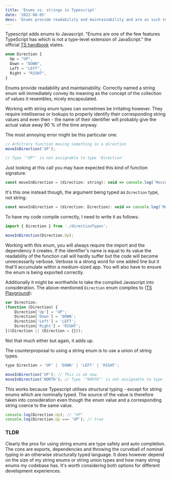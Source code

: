 ```yaml
---
title: 'Enums vs. strings in Typescript'
date: '2022-08-05'
desc: 'Enums provide readability and maintainability and are as such tempting to sometimes utilise in a possibly disproportionate fashion. A few pros and cons.'
---
```


Typescript adds enums to Javascript. "Enums are one of the few features TypeScript has which is not a type-level extension of JavaScript." the official [TS handbook](https://www.typescriptlang.org/docs/handbook/enums.html) states.

```jsx
enum Direction {
  Up = "UP",
  Down = "DOWN",
  Left = "LEFT",
  Right = "RIGHT",
}
```

Enums provide readability and maintainability. Correctly named a string enum will immediately convey its meaning as the concept of the collection of values it resembles, nicely encapsulated.

Working with string enum types can sometimes be irritating however. They require intellisense or lookups to properly identify their corresponding string values and even then - the name of their identifier will probably give the actual value away 90 % of the time anyway.

The most annoying error might be this particular one:

```jsx
// Arbitrary function moving something in a direction
moveInDirection('UP');

// Type '"UP"' is not assignable to type 'Direction'
```

Just looking at this call you may have expected this kind of function signature:

```jsx
const moveInDirection = (direction: string): void => console.log(`Moving ${direction}.`);
```

It's this one instead though, the argument being typed as `Direction` type, not string:

```jsx
const moveInDirection = (direction: Direction): void => console.log(`Moving ${direction}.`);
```

To have my code compile correctly, I need to write it as follows:

```jsx
import { Direction } from './directionTypes';

moveInDirection(Direction.Up);
```

Working with this enum, you will always require the import and the dependency it creates. If the identifier's name is equal to its value the readability of the function call will hardly suffer but the code will become unnecessarily verbose. Verbose is a strong word for one added line but it that'll accumulate within a medium-sized app. You will also have to ensure the enum is being exported correctly.

Additionally it might be worthwhile to take the compiled Javascript into consideration. The above-mentioned `Direction` enum compiles to ([TS Playground](https://www.typescriptlang.org/play)):

```js
var Direction;
(function (Direction) {
	Direction['Up'] = 'UP';
	Direction['Down'] = 'DOWN';
	Direction['Left'] = 'LEFT';
	Direction['Right'] = 'RIGHT';
})(Direction || (Direction = {}));
```

Not that much either but again, it adds up.

The counterproposal to using a string enum is to use a union of string types.

```jsx
type Direction = 'UP' | 'DOWN' | 'LEFT' | 'RIGHT';

moveInDirection('UP'); // This is ok now.
moveInDirection('NORTH'); // Type '"NORTH"' is not assignable to type 'Direction'
```

This works because Typescript utilises structural typing - except for string enums which are nominally typed. The source of the value is therefore taken into consideration even though the enum value and a corresponding string coerce to the same value.

```jsx
console.log(Direction.Up); // "UP"
console.log(Direction.Up === 'UP'); // true
```

### TLDR

Clearly the pros for using string enums are type safety and auto completion. The cons are exports, dependencies and throwing the curveball of nominal typing in an otherwise structurally typed language. It does however depend on the size of my string enums or string union types and how many string enums my codebase has. It's worth considering both options for different development experiences.
